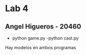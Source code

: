 # Lab 4
## Angel Higueros - 20460


- python game.py
-python cast.py

Hay modelos en ambos programas